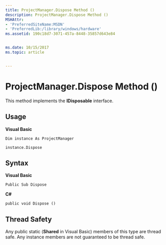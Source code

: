 ```yaml
---
title: ProjectManager.Dispose Method ()
description: ProjectManager.Dispose Method ()
MSHAttr:
- 'PreferredSiteName:MSDN'
- 'PreferredLib:/library/windows/hardware'
ms.assetid: 190c18d7-3071-457a-8448-35857d643e84


ms.date: 10/15/2017
ms.topic: article


---
```


# ProjectManager.Dispose Method ()


This method implements the **IDisposable** interface.

## <span id="Usage"></span><span id="usage"></span><span id="USAGE"></span>Usage


**Visual Basic**

`Dim instance As ProjectManager`

`instance.Dispose`

## <span id="Syntax"></span><span id="syntax"></span><span id="SYNTAX"></span>Syntax


**Visual Basic**

`Public Sub Dispose`

**C#**

`public void Dispose ()`

## <span id="Thread_Safety"></span><span id="thread_safety"></span><span id="THREAD_SAFETY"></span>Thread Safety


Any public static (**Shared** in Visual Basic) members of this type are thread safe. Any instance members are not guaranteed to be thread safe.

 

 






